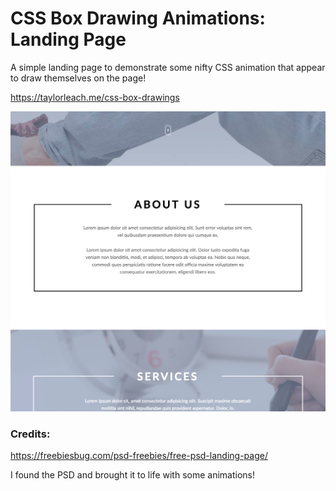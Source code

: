 # CSS Box Drawing Animations: Landing Page
A simple landing page to demonstrate some nifty CSS animation that appear to draw themselves on the page!

https://taylorleach.me/css-box-drawings

![alt text](https://github.com/tayloraleach/css-box-drawing-animations/blob/master/screenshot.png)

### Credits:
https://freebiesbug.com/psd-freebies/free-psd-landing-page/

I found the PSD and brought it to life with some animations!
